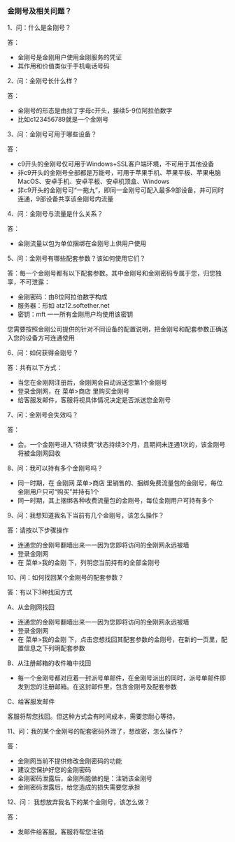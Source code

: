 ### 金刚号及相关问题？

1、问：什么是金刚号？

答：

- 金刚号是金刚用户使用金刚服务的凭证
- 其作用和价值类似于手机电话号码

2、问：金刚号长什么样？

答：

- 金刚号的形态是由拉丁字母c开头，接续5-9位阿拉伯数字
- 比如c123456789就是一个金刚号

3、问：金刚号可用于哪些设备？

答：

- c9开头的金刚号仅可用于Windows+SSL客户端环境，不可用于其他设备
- 非c9开头的金刚号全部都是万能号，可用于苹果手机、苹果平板、苹果电脑MacOS、安卓手机、安卓平板、安卓机顶盒、Windows
- 非c9开头的金刚号可“一拖九”，即同一金刚号可配入最多9部设备，并可同时连通，9部设备共享该金刚号内流量

4、问：金刚号与流量是什么关系？

答：

- 金刚流量以包为单位捆绑在金刚号上供用户使用

5、问：金刚号有哪些配套参数？该如何使用它们？

答：每一个金刚号都有以下配套参数。其中金刚号和金刚密码专属于您，归您独享，不可泄露：

- 金刚密码：由8位阿拉伯数字构成
- 服务器：形如 atz12.softether.net
- 密钥：mft 一一所有金刚用户均使用该密钥

您需要按照金刚公司提供的针对不同设备的配置说明，把金刚号和配套参数正确送入您的设备方可连通使用


6、问：如何获得金刚号？

答：共有以下方式：

- 当您在金刚网注册后，金刚网会自动派送您第1个金刚号
- 登录金刚网，在 菜单>商店 里购买金刚号
- 给客服发邮件，客服将视具体情况决定是否派送您金刚号

7、问：金刚号会失效吗？

答：

- 会。一个金刚号进入“待续费”状态持续3个月，且期间未连通1次的，该金刚号将被金刚网回收

8、问：我可以持有多个金刚号吗？
- 同一时期，在 金刚网 菜单>商店 里销售的、捆绑免费流量包的金刚号，每位金刚用户只可“购买”并持有1个
- 同一时期，其上捆绑各种收费流量包的金刚号，每位金刚用户可持有多个

9、问：我想知道我名下当前有几个金刚号，该怎么操作？

答：请按以下步骤操作

- 连通您的金刚号翻墙出来一一因为您即将访问的金刚网永远被墙
- 登录金刚网
- 在 菜单>我的金刚 下，列明您当前持有的全部金刚号

10、问：如何找回某个金刚号的配套参数？

答：有以下3种找回方式

A、从金刚网找回

- 连通您的金刚号翻墙出来一一因为您即将访问的金刚网永远被墙
- 登录金刚网
- 在 菜单>我的金刚 下，点击您想找回其配套参数的金刚号，在新的一页里，配置信息之下列明配套参数

B、从注册邮箱的收件箱中找回

- 每一个金刚号都对应着一封派号单邮件，在金刚号派出的同时，派号单邮件即发到您的注册邮箱。在这封邮件里，包含金刚号及配套参数

C、给客服发邮件

客服将帮您找回。但这种方式会有时间成本，需要您耐心等待。

11、问：我的某个金刚号的配套密码外泄了，想改密，怎么操作？

答：
- 金刚网当前不提供修改金刚密码的功能
- 建议您保护好您的金刚密码
- 金刚密码泄露后，金刚所能做的是：注销该金刚号
- 金刚密码泄露后，给您造成的损失需要您承担

12、问： 我想放弃我名下的某个金刚号，该怎么做？ 

答：

- 发邮件给客服，客服将帮您注销
